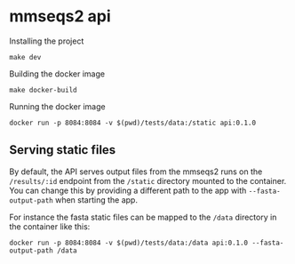# mmseqs2 api

Installing the project

```{bash}
make dev
```

Building the docker image

```{bash}
make docker-build
```

Running the docker image

```{bash}
docker run -p 8084:8084 -v $(pwd)/tests/data:/static api:0.1.0
```

## Serving static files

By default, the API serves output files from the mmseqs2 runs on the `/results/:id` endpoint from the `/static` directory mounted to the container. You can change this by providing a different path to the app with `--fasta-output-path` when starting the app.

For instance the fasta static files can be mapped to the `/data` directory in the container like this:

```{bash}
docker run -p 8084:8084 -v $(pwd)/tests/data:/data api:0.1.0 --fasta-output-path /data
```
